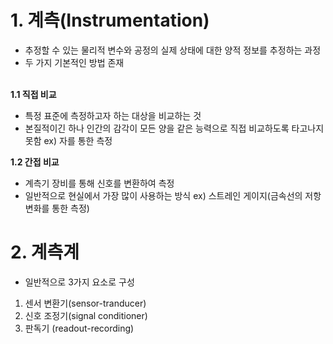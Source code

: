 # 1. 계측(Instrumentation)</B>
- 추정할 수 있는 물리적 변수와 공정의 실제 상태에 대한 양적 정보를 추정하는 과정
- 두 가지 기본적인 방법 존재 </BR></BR>

<b>1.1 직접 비교</b>
 - 특정 표준에 측정하고자 하는 대상을 비교하는 것
 - 본질적이긴 하나 인간의 감각이 모든 양을 같은 능력으로 직접 비교하도록 타고나지 못함
   ex) 자를 통한 측정

<b>1.2 간접 비교</b>
 - 계측기 장비를 통해 신호를 변환하여 측정
 - 일반적으로 현실에서 가장 많이 사용하는 방식
   ex) 스트레인 게이지(금속선의 저항변화를 통한 측정)


# 2. 계측계
 - 일반적으로 3가지 요소로 구성

 1) 센서 변환기(sensor-tranducer)
 2) 신호 조정기(signal conditioner)
 3) 판독기 (readout-recording)

